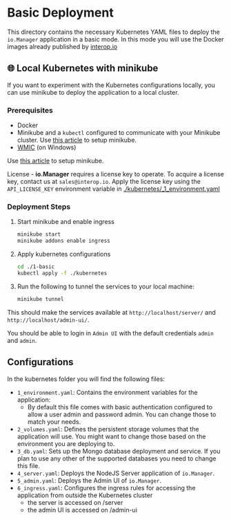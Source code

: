 # Basic Deployment

This directory contains the necessary Kubernetes YAML files to deploy the `io.Manager` application in a basic mode. In this mode you will use the Docker images already published by [interop.io](https://github.com/orgs/InteropIO/packages)

## 🌐 Local Kubernetes with minikube

If you want to experiment with the Kubernetes configurations locally, you can use minikube to deploy the application to a local cluster.

### Prerequisites

- Docker
- Minikube and a `kubectl` configured to communicate with your Minikube cluster. Use [this article](https://minikube.sigs.k8s.io/docs/start/) to setup minikube.
- [WMIC](https://techcommunity.microsoft.com/blog/windows-itpro-blog/how-to-install-wmic-feature-on-demand-on-windows-11/4189530) (on Windows)

Use [this article](https://minikube.sigs.k8s.io/docs/start/) to setup minikube.

License - **io.Manager** requires a license key to operate. To acquire a license key, contact us at `sales@interop.io`. Apply the license key using the `API_LICENSE_KEY` environment variable in [./kubernetes/\_1_environment.yaml](./kubernetes/_1_environment.yaml)

### Deployment Steps

1. Start minikube and enable ingress

   ```bash
   minikube start
   minikube addons enable ingress
   ```

2. Apply kubernetes configurations

   ```bash
   cd ./1-basic
   kubectl apply -f ./kubernetes
   ```

3. Run the following to tunnel the services to your local machine:
   ```bash
   minikube tunnel
   ```

This should make the services available at `http://localhost/server/` and `http://localhost/admin-ui/`.

You should be able to login in `Admin UI` with the default credentials `admin` and `admin`.

## Configurations

In the kubernetes folder you will find the following files:

- `1_environment.yaml`: Contains the environment variables for the application:
  - By default this file comes with basic authentication configured to allow a user admin and password admin. You can change those to match your needs.
- `2_volumes.yaml`: Defines the persistent storage volumes that the application will use. You might want to change those based on the environment you are deploying to.
- `3_db.yaml`: Sets up the Mongo database deployment and service. If you plan to use any other of the supported databases you need to change this file.
- `4_server.yaml`: Deploys the NodeJS Server application of `io.Manager`.
- `5_admin.yaml`: Deploys the Admin UI of `io.Manager`.
- `6_ingress.yaml`: Configures the ingress rules for accessing the application from outside the Kubernetes cluster
  - the server is accessed on /server
  - the admin UI is accessed on /admin-ui
